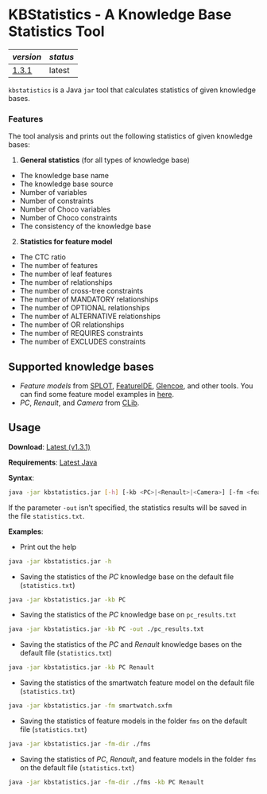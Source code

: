 # KBStatistics - A Knowledge Base Statistics Tool

| *version*                                                             | *status* |
|-----------------------------------------------------------------------|----------|
| [1.3.1](https://github.com/HiConfiT/KBStatistics/releases/tag/v1.3.1) | latest   |

`kbstatistics` is a Java `jar` tool that calculates statistics of given knowledge bases.

### Features

The tool analysis and prints out the following statistics of given knowledge bases:

1. **General statistics** (for all types of knowledge base)
- The knowledge base name
- The knowledge base source
- Number of variables
- Number of constraints
- Number of Choco variables
- Number of Choco constraints
- The consistency of the knowledge base

2. **Statistics for feature model**
- The CTC ratio
- The number of features
- The number of leaf features
- The number of relationships
- The number of cross-tree constraints
- The number of MANDATORY relationships
- The number of OPTIONAL relationships
- The number of ALTERNATIVE relationships
- The number of OR relationships
- The number of REQUIRES constraints
- The number of EXCLUDES constraints

## Supported knowledge bases

- _Feature models_ from [SPLOT], [FeatureIDE], [Glencoe], and other tools. You can find some feature model examples in [here].
- _PC_, _Renault_, and _Camera_ from [CLib].

## Usage

**Download**: [Latest (v1.3.1)]

**Requirements**: [Latest Java]

**Syntax**:
```bash
java -jar kbstatistics.jar [-h] [-kb <PC>|<Renault>|<Camera>] [-fm <feature_model_name>] [-fm-dir <path_to_folder>] [-out <path_to_file>]
```

If the parameter `-out` isn't specified, the statistics results will be saved in the file `statistics.txt`.

**Examples**:
- Print out the help
```bash
java -jar kbstatistics.jar -h
```
- Saving the statistics of the _PC_ knowledge base on the default file (`statistics.txt`)
```bash
java -jar kbstatistics.jar -kb PC
```
- Saving the statistics of the _PC_ knowledge base on `pc_results.txt `
```bash
java -jar kbstatistics.jar -kb PC -out ./pc_results.txt
```
- Saving the statistics of the _PC_ and _Renault_ knowledge bases on the default file (`statistics.txt`)
```bash
java -jar kbstatistics.jar -kb PC Renault
```
- Saving the statistics of the smartwatch feature model on the default file (`statistics.txt`)
```bash
java -jar kbstatistics.jar -fm smartwatch.sxfm
```
- Saving the statistics of feature models in the folder `fms` on the default file (`statistics.txt`)
```bash
java -jar kbstatistics.jar -fm-dir ./fms
```
- Saving the statistics of _PC_, _Renault_, and feature models in the folder `fms` on the default file (`statistics.txt`)
```bash
java -jar kbstatistics.jar -fm-dir ./fms -kb PC Renault
```

[Latest (V1.3.1)]: https://github.com/manleviet/CA-CDR-V2/releases/tag/kbstatistics-v1.3.1
[SPLOT]: http://www.splot-research.org
[CLib]: https://www.itu.dk/research/cla/externals/clib/
[FeatureIDE]: https://featureide.github.io
[Glencoe]: https://glencoe.hochschule-trier.de
[here]: https://github.com/manleviet/KBStatistics/tree/main/src/test/resources/fms
[Latest Java]: https://www.java.com/en/download/manual.jsp